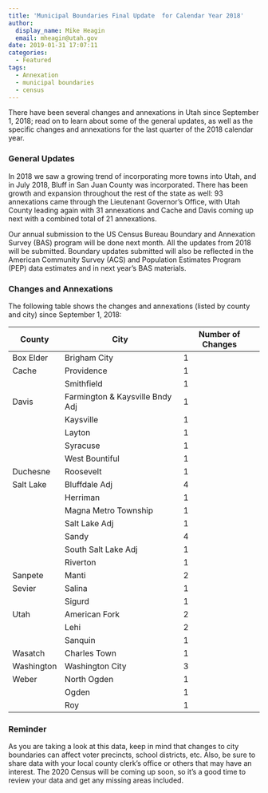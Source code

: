```yaml
---
title: 'Municipal Boundaries Final Update  for Calendar Year 2018'
author:
  display_name: Mike Heagin
  email: mheagin@utah.gov
date: 2019-01-31 17:07:11
categories:
  - Featured
tags:
  - Annexation
  - municipal boundaries
  - census
---
```


There have been several changes and annexations in Utah since September 1, 2018; read on to learn about some of the general updates, as well as the specific changes and annexations for the last quarter of the 2018 calendar year. 

### General Updates

In 2018 we saw a growing trend of incorporating more towns into Utah, and in July 2018, Bluff in San Juan County was incorporated. There has been growth and expansion throughout the rest of the state as well: 93 annexations came through the Lieutenant Governor’s Office, with Utah County leading again with 31 annexations and Cache and Davis coming up next with a combined total of 21 annexations.

Our annual submission to the US Census Bureau Boundary and Annexation Survey (BAS) program will be done next month. All the updates from 2018 will be submitted. Boundary updates submitted will also be reflected in the American Community Survey (ACS) and Population Estimates Program (PEP) data estimates and in next year’s BAS materials.

### Changes and Annexations

The following table shows the changes and annexations (listed by county and city) since September 1, 2018:

| County | City | Number of Changes |
| --- | --- | --- |
| Box Elder | Brigham City | 1 |
| Cache | Providence | 1 |
| | Smithfield | 1 |
| Davis | Farmington & Kaysville Bndy Adj | 1 |
| | Kaysville | 1 |
| | Layton | 1 |
| | Syracuse | 1 |
| | West Bountiful | 1 |
| Duchesne | Roosevelt  | 1 |
| Salt Lake | Bluffdale Adj | 4 |
|| Herriman | 1 |
|| Magna Metro Township | 1 |
|| Salt Lake Adj | 1 |
|| Sandy | 4 |
|| South Salt Lake Adj | 1 |
|| Riverton | 1 |
| Sanpete | Manti | 2 |
| Sevier | Salina | 1 |
| | Sigurd | 1 |
| Utah | American Fork | 2 |
| | Lehi | 2 |
| | Sanquin | 1 |
| Wasatch | Charles Town | 1 |
| Washington | Washington City | 3 |
| Weber | North Ogden | 1 |
| | Ogden | 1 |
| | Roy | 1 |

### Reminder

As you are taking a look at this data, keep in mind that changes to city boundaries can affect voter precincts, school districts, etc. Also, be sure to share data with your local county clerk’s office or others that may have an interest. The 2020 Census will be coming up soon, so it’s a good time to review your data and get any missing areas included.
